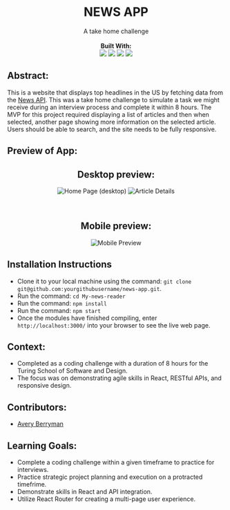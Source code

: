 <div align="center">
<h1> NEWS APP </h1>
A take home challenge
<br> 

<br>
<b>Built With:</b>
<br>

  <img src="https://img.shields.io/badge/React-20232A?style=for-the-badge&logo=react&logoColor=61DAFB" />
  <img src="https://img.shields.io/badge/JavaScript-323330?style=for-the-badge&logo=javascript&logoColor=F7DF1E" /> 
  <img src="https://img.shields.io/badge/CSS3-1572B6?style=for-the-badge&logo=css3&logoColor=white" />
  <img src="https://img.shields.io/badge/HTML5-E34F26?style=for-the-badge&logo=html5&logoColor=white" />

</div>

## Abstract: 
This is a website that displays top headlines in the US by fetching data from the [News API](https://newsapi.org/). This was a take home challenge to simulate a task we might receive during an interview process and complete it within 8 hours. The MVP for this project required displaying a list of articles and then when selected, another page showing more information on the selected article. Users should be able to search, and the site needs to be fully responsive. 

## Preview of App:

<div align="center">

  <h2> Desktop preview: </h2>

![Home Page (desktop)](https://user-images.githubusercontent.com/123911665/280388909-57580f04-3f0a-4ee3-940a-1ff4a4e8c691.png)
![Article Details](https://user-images.githubusercontent.com/123911665/280389237-eb9fff36-5522-457e-b559-9a0026274937.png)


  <br>

  <h2> Mobile preview: </h2>

![Mobile Preview](https://user-images.githubusercontent.com/123911665/280389022-d88aa3c5-01cb-47be-b466-179af3d56a1e.png)

</div>

## Installation Instructions 
- Clone it to your local machine using the command: `git clone git@github.com:yourgithubusername/news-app.git`.
- Run the command: `cd My-news-reader`
- Run the command: `npm install`
- Run the command: `npm start`
- Once the modules have finished compiling, enter `http://localhost:3000/` into your browser to see the live web page. 

## Context: 
- Completed as a coding challenge with a duration of 8 hours for the Turing School of Software and Design.
- The focus was on demonstrating agile skills in React, RESTful APIs, and responsive design.

## Contributors: 
- [Avery Berryman](https://github.com/Averyberryman)

## Learning Goals:
- Complete a coding challenge within a given timeframe to practice for interviews.
- Practice strategic project planning and execution on a protracted timefrime.
- Demonstrate skills in React and API integration.
- Utilize React Router for creating a multi-page user experience.
